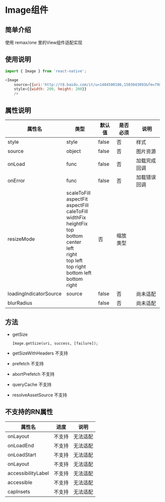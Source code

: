 # Image组件

## 简单介绍
使用 remax/one 里的View组件适配实现
## 使用说明

```js
import { Image } from 'react-native';

<Image
    source={{uri:'http://t8.baidu.com/it/u=1484500186,1503043093&fm=79&app=86&f=JPEG?w=1280&h=853'}}
    style={{width: 200, height: 200}}
    />
```
## 属性说明
属性名|类型|默认值|是否必须|说明|
---|---|---|---|---|
 style | style | false | 否 | 样式 |
 source | object | false | 否 | 图片资源 |
 onLoad | func | false | 否 | 加载完成回调 |
 onError | func | false | 否 | 加载错误回调 |
 resizeMode | scaleToFill<br>aspectFit<br>aspectFill<br>caleToFill<br>widthFix<br>heightFix<br>top<br>bottom<br>center<br>left<br>right<br>top left<br>top right<br>bottom left<br>bottom right | 否 | 缩放类型 |
 loadingIndicatorSource | source | false | 否 | 尚未适配 |
 blurRadius |  | false | 否 | 尚未适配 |
 
## 方法
   * getSize
   
        ```Image.getSize(uri, success, [failure]);```
        
   * getSizeWithHeaders 不支持
   
   * prefetch 不支持
   
   * abortPrefetch 不支持
   
   * queryCache 不支持
   
   * resolveAssetSource 不支持
    
## 不支持的RN属性
属性名|进度|说明|
---|---|---|
 onLayout | 不支持 | 无法适配 |
 onLoadEnd | 不支持 | 无法适配 |
 onLoadStart | 不支持 | 无法适配 |
 onLayout | 不支持 | 无法适配 |
 accessibilityLabel | 不支持 | 无法适配 |
 accessible | 不支持 | 无法适配 |
 capInsets | 不支持 | 无法适配 |
